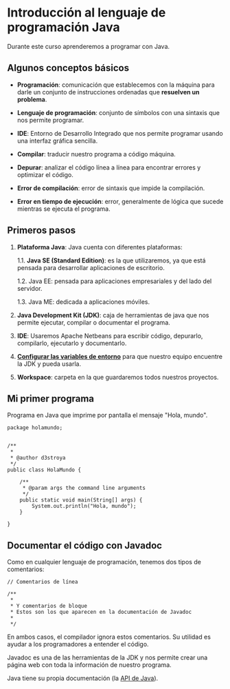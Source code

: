 # Introducción al lenguaje de programación Java
Durante este curso aprenderemos a programar con Java.

## Algunos conceptos básicos
* **Programación**: comunicación que establecemos con la máquina para darle 
un conjunto de instrucciones ordenadas que **resuelven un problema**.

* **Lenguaje de programación**: conjunto de símbolos con una sintaxis que nos permite programar.

* **IDE**: Entorno de Desarrollo Integrado que nos permite programar usando una interfaz gráfica sencilla.

* **Compilar**: traducir nuestro programa a código máquina.

* **Depurar**: analizar el código línea a línea para encontrar errores y optimizar el código.

* **Error de compilación**: error de sintaxis que impide la compilación.

* **Error en tiempo de ejecución**: error, generalmente de lógica que sucede mientras se ejecuta el programa.

## Primeros pasos
1. **Plataforma Java**: Java cuenta con diferentes plataformas:

    1.1. **Java SE (Standard Edition)**: es la que utilizaremos, ya que está pensada para
    desarrollar aplicaciones de escritorio.

    1.2. Java EE: pensada para aplicaciones empresariales y del lado del servidor.

    1.3. Java ME: dedicada a aplicaciones móviles.

2. **Java Development Kit (JDK)**: caja de herramientas de java que nos permite ejecutar, 
compilar o documentar el programa.

3. **IDE**: Usaremos Apache Netbeans para escribir código, depurarlo, compilarlo, ejecutarlo y documentarlo.

4. **[Configurar las variables de entorno](https://www.youtube.com/watch?v=flhyaMlhkBg)** para que nuestro equipo encuentre la JDK y pueda usarla.

5. **Workspace**: carpeta en la que guardaremos todos nuestros proyectos.

## Mi primer programa
Programa en Java que imprime por pantalla el mensaje "Hola, mundo".
```
package holamundo;


/**
 *
 * @author d3stroya
 */
public class HolaMundo {

    /**
     * @param args the command line arguments
     */
    public static void main(String[] args) {        
        System.out.println("Hola, mundo");
    }    

}
```

## Documentar el código con Javadoc
Como en cualquier lenguaje de programación, tenemos dos tipos de comentarios:

```
// Comentarios de línea

/**
 *
 * Y comentarios de bloque
 * Estos son los que aparecen en la documentación de Javadoc
 *
 */
```

En ambos casos, el compilador ignora estos comentarios.
Su utilidad es ayudar a los programadores a entender el código.

Javadoc es una de las herramientas de la JDK y nos permite crear una página web
con toda la información de nuestro programa.

Java tiene su propia documentación (la [API de Java](https://docs.oracle.com/javase/8/docs/api/)).
